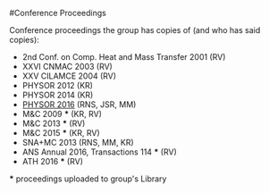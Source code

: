 #Conference Proceedings

Conference proceedings the group has copies of (and who has said copies):


* 2nd Conf. on Comp. Heat and Mass Transfer 2001 (RV)
* XXVI CNMAC 2003 (RV)
* XXV CILAMCE 2004 (RV)
* PHYSOR 2012 (KR)
* PHYSOR 2014 (KR)
* [PHYSOR 2016](https://berkeley.box.com/v/physor2016) (RNS, JSR, MM)
* M&C 2009 __*__ (KR, RV) 
* M&C 2013 __*__ (RV)
* M&C 2015 __*__ (KR, RV)
* SNA+MC 2013 (RNS, MM, KR)
* ANS Annual 2016, Transactions 114 __*__ (RV)
* ATH 2016 __*__ (RV)

__*__ proceedings uploaded to group's Library
